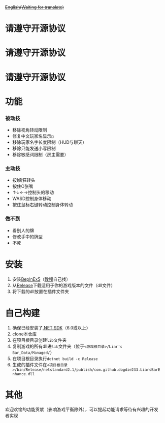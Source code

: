 ~~[English(Waiting for translate)](./README_EN.md)~~

# 请遵守开源协议
# 请遵守开源协议
# 请遵守开源协议

# 功能

### 被动技

 - 移除视角转动限制
 - 修复中文玩家名显示`□`
 - 移除玩家名字长度限制（HUD与聊天）
 - 移除只能发送小写限制
 - 移除敏感词限制（房主需要）

### 主动技

 - 按I疯狂转头
 - 按住O张嘴
 - ↑↓←→控制头的移动
 - WASD控制身体移动
 - 按住鼠标右键转动控制身体转动

### 做不到

 - 看别人的牌
 - 修改手中的牌型
 - 不死

# 安装

 1. 安装[BepInEx5](https://github.com/BepInEx/BepInEx/tree/v5-lts)（[教程](https://docs.bepinex.dev/articles/user_guide/installation/index.html)自己找）
 2. 从[Release](https://github.com/dogdie233/LiarsBarEnhance/Release)下载适用于你的游戏版本的文件（dll文件）
 3. 将下载的dll放置在插件文件夹

# 自己构建
 1. 确保已经安装了[.NET SDK](https://dotnet.microsoft.com/zh-cn/download)（6.0或以上）
 2. clone本仓库
 3. 在项目根目录创建`lib`文件夹
 4. 复制游戏的所有dll进`lib`文件夹（位于`<游戏根目录>/Liar's Bar_Data/Managed/`）
 5. 在项目根目录执行`dotnet build -c Release`  
 6. 生成的插件文件在`<项目根目录>/bin/Release/netstandard2.1/publish/com.github.dogdie233.LiarsBarEnhance.dll`

# 其他

欢迎欢愉的功能贡献（影响游戏平衡除外），可以提起功能请求等待有兴趣的开发者实现
